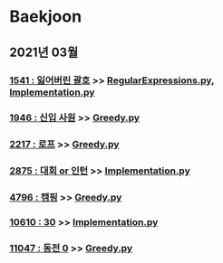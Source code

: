 # Baekjoon

## 2021년 03월

### [1541 : 잃어버린 괄호](https://www.acmicpc.net/problem/1541) >> [RegularExpressions.py](JY_B1541.py), [Implementation.py](JY_B1541_2.py)

### [1946 : 신입 사원](https://www.acmicpc.net/problem/1946) >> [Greedy.py](JY_B1946.py)

### [2217 : 로프](https://www.acmicpc.net/problem/2217) >> [Greedy.py](JY_B2217.py)

### [2875 : 대회 or 인턴](https://www.acmicpc.net/problem/2875) >> [Implementation.py](JY_B2875.py)

### [4796 : 캠핑](https://www.acmicpc.net/problem/4796) >> [Greedy.py](JY_B4796.py)

### [10610 : 30](https://www.acmicpc.net/problem/10610) >> [Implementation.py](JY_B10610.py)

### [11047 : 동전 0](https://www.acmicpc.net/problem/11047) >> [Greedy.py](JY_B11047.py)
